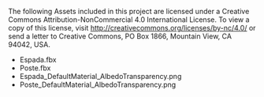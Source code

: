 The following Assets included in this project are licensed under a Creative Commons Attribution-NonCommercial 4.0 International License. To view a copy of this license, visit http://creativecommons.org/licenses/by-nc/4.0/ or send a letter to Creative Commons, PO Box 1866, Mountain View, CA 94042, USA.
* Espada.fbx
* Poste.fbx
* Espada_DefaultMaterial_AlbedoTransparency.png
* Poste_DefaultMaterial_AlbedoTransparency.png

